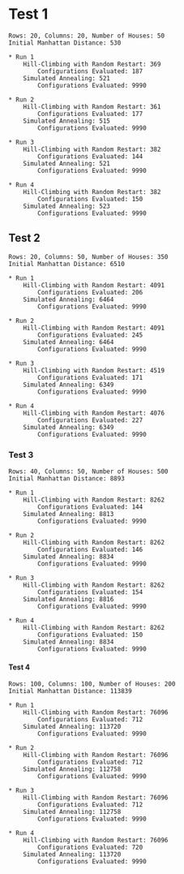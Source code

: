 # Test 1

    Rows: 20, Columns: 20, Number of Houses: 50
    Initial Manhattan Distance: 530

    * Run 1
        Hill-Climbing with Random Restart: 369
            Configurations Evaluated: 187
        Simulated Annealing: 521
            Configurations Evaluated: 9990
    
    * Run 2
        Hill-Climbing with Random Restart: 361
            Configurations Evaluated: 177
        Simulated Annealing: 515
            Configurations Evaluated: 9990
    
    * Run 3
        Hill-Climbing with Random Restart: 382
            Configurations Evaluated: 144
        Simulated Annealing: 521
            Configurations Evaluated: 9990

    * Run 4
        Hill-Climbing with Random Restart: 382
            Configurations Evaluated: 150
        Simulated Annealing: 523
            Configurations Evaluated: 9990

## Test 2

    Rows: 20, Columns: 50, Number of Houses: 350
    Initial Manhattan Distance: 6510

    * Run 1
        Hill-Climbing with Random Restart: 4091
            Configurations Evaluated: 206
        Simulated Annealing: 6464
            Configurations Evaluated: 9990
    
    * Run 2
        Hill-Climbing with Random Restart: 4091
            Configurations Evaluated: 245
        Simulated Annealing: 6464
            Configurations Evaluated: 9990
    
    * Run 3
        Hill-Climbing with Random Restart: 4519
            Configurations Evaluated: 171
        Simulated Annealing: 6349
            Configurations Evaluated: 9990

    * Run 4
        Hill-Climbing with Random Restart: 4076
            Configurations Evaluated: 227
        Simulated Annealing: 6349
            Configurations Evaluated: 9990

### Test 3

    Rows: 40, Columns: 50, Number of Houses: 500
    Initial Manhattan Distance: 8893

    * Run 1
        Hill-Climbing with Random Restart: 8262
            Configurations Evaluated: 144
        Simulated Annealing: 8813
            Configurations Evaluated: 9990
    
    * Run 2
        Hill-Climbing with Random Restart: 8262
            Configurations Evaluated: 146
        Simulated Annealing: 8834
            Configurations Evaluated: 9990
    
    * Run 3
        Hill-Climbing with Random Restart: 8262
            Configurations Evaluated: 154
        Simulated Annealing: 8816
            Configurations Evaluated: 9990

    * Run 4
        Hill-Climbing with Random Restart: 8262
            Configurations Evaluated: 150
        Simulated Annealing: 8834
            Configurations Evaluated: 9990

#### Test 4

    Rows: 100, Columns: 100, Number of Houses: 200
    Initial Manhattan Distance: 113839

    * Run 1
        Hill-Climbing with Random Restart: 76096
            Configurations Evaluated: 712
        Simulated Annealing: 113720
            Configurations Evaluated: 9990
    
    * Run 2
        Hill-Climbing with Random Restart: 76096
            Configurations Evaluated: 712
        Simulated Annealing: 112758
            Configurations Evaluated: 9990
    
    * Run 3
        Hill-Climbing with Random Restart: 76096
            Configurations Evaluated: 712
        Simulated Annealing: 112758
            Configurations Evaluated: 9990

    * Run 4
        Hill-Climbing with Random Restart: 76096
            Configurations Evaluated: 720
        Simulated Annealing: 113720
            Configurations Evaluated: 9990
